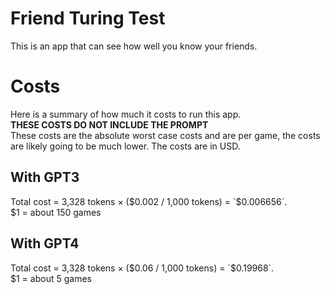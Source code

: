 # Friend Turing Test
This is an app that can see how well you know your friends.

# Costs
Here is a summary of how much it costs to run this app.  
**THESE COSTS DO NOT INCLUDE THE PROMPT**  
These costs are the absolute worst case costs and are per game, the costs are likely going to be much lower.
The costs are in USD.

## With GPT3
Total cost = 3,328 tokens × ($0.002 / 1,000 tokens) = `$0.006656`.  
$1 = about 150 games

## With GPT4
Total cost = 3,328 tokens × ($0.06 / 1,000 tokens) = `$0.19968`.  
$1 = about 5 games